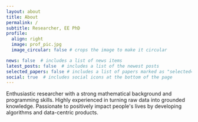 ```yaml
---
layout: about
title: About
permalink: /
subtitle: Researcher, EE PhD
profile:
  align: right
  image: prof_pic.jpg
  image_circular: false # crops the image to make it circular

news: false  # includes a list of news items
latest_posts: false  # includes a list of the newest posts
selected_papers: false # includes a list of papers marked as "selected={true}"
social: true  # includes social icons at the bottom of the page
---
```


Enthusiastic researcher with a strong mathematical background and programming skills. 
Highly experienced in turning raw data into grounded knowledge.
Passionate to positively impact people's lives by developing algorithms and data-centric products.
